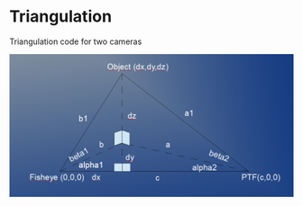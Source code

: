 # Triangulation
Triangulation code for two cameras

![Alt text](/Triangulation_sketch.png?raw=true)
